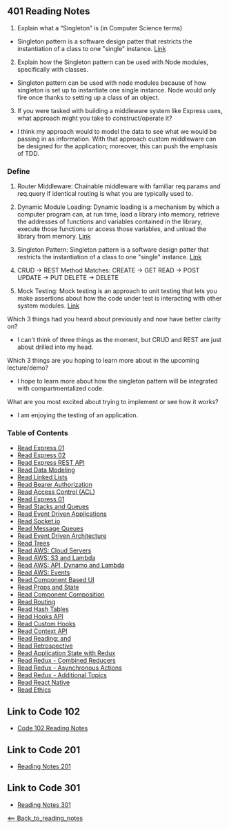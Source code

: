 ## 401 Reading Notes

1. Explain what a “Singleton” is (in Computer Science terms)

- Singleton pattern is a software design patter that restricts the instantiation of a class to one "single" instance. [Link](https://en.wikipedia.org/wiki/Singleton_pattern)

2. Explain how the Singleton pattern can be used with Node modules, specifically with classes. 

- Singleton pattern can be used with node modules because of how singleton is set up to instantiate one single instance. Node would only fire once thanks to setting up  a class of an object. 

3. If you were tasked with building a middleware system like Express uses, what approach might you take to construct/operate it?

- I think my approach would to model the data to see what we would be passing in as information. With that approach custom middleware can be designed for the application; moreover, this can push the emphasis of TDD.

### Define

1. Router Middleware: Chainable middleware with familiar req.params and req.query if identical routing is what you are typically used to.

2. Dynamic Module Loading: Dynamic loading is a mechanism by which a computer program can, at run time, load a library into memory, retrieve the addresses of functions and variables contained in the library, execute those functions or access those variables, and unload the library from memory.
[Link](https://en.wikipedia.org/wiki/Dynamic_loading)

3. Singleton Pattern: Singleton pattern is a software design patter that restricts the instantiation of a class to one "single" instance. [Link](https://en.wikipedia.org/wiki/Singleton_pattern)

4. CRUD -> REST Method Matches:
CREATE -> GET
READ -> POST
UPDATE -> PUT
DELETE -> DELETE

5. Mock Testing: Mock testing is an approach to unit testing that lets you make assertions about how the code under test is interacting with other system modules.
[Link](https://devopedia.org/mock-testing#:~:text=Mock%20testing%20is%20an%20approach,behaviour%20of%20the%20real%20ones.)

Which 3 things had you heard about previously and now have better clarity on?

- I can't think of three things as the moment, but CRUD and REST are just about drilled into my head.

Which 3 things are you hoping to learn more about in the upcoming lecture/demo?

- I hope to learn more about how the singleton pattern will be integrated with compartmentalized code. 

What are you most excited about trying to implement or see how it works?

- I am enjoying the testing of an application. 


### Table of Contents
- [Read Express 01](01_Reading.md)
- [Read Express 02](02_Reading.md)
- [Read Express REST API](03_Reading.md)
- [Read Data Modeling](04_Reading.md)
- [Read Linked Lists](05_Reading.md)
- [Read Bearer Authorization](07_Reading.md)
- [Read Access Control (ACL)](08_Reading.md)
- [Read Express 01](09_Reading.md)
- [Read Stacks and Queues](10_Reading.md)
- [Read Event Driven Applications](11_Reading.md)
- [Read Socket.io](12_Reading.md)
- [Read Message Queues](13_Reading.md)
- [Read Event Driven Architecture](14_Reading.md)
- [Read Trees](15_Reading.md)
- [Read AWS: Cloud Servers](16_Reading.md)
- [Read AWS: S3 and Lambda](17_Reading.md)
- [Read AWS: API, Dynamo and Lambda](18_Reading.md)
- [Read AWS: Events](19_Reading.md)
- [Read Component Based UI](26_Reading.md)
- [Read Props and State](27_Reading.md)
- [Read Component Composition](28_Reading.md)
- [Read Routing](29_Reading.md)
- [Read Hash Tables](30_Reading.md)
- [Read Hooks API](31_Reading.md)
- [Read Custom Hooks](32_Reading.md)
- [Read Context API](33_Reading.md)
- [Read Reading: <Login /> and <Auth />](34_Reading.md)
- [Read Retrospective](35_Reading.md)
- [Read Application State with Redux](36_Reading.md)
- [Read Redux - Combined Reducers](37_Reading.md)
- [Read Redux - Asynchronous Actions](38_Reading.md)
- [Read Redux - Additional Topics](39_Reading.md)
- [Read React Native](41_Reading.md)
- [Read Ethics](42_Reading.md)

## Link to Code 102
- [Code 102 Reading Notes](https://jtaisey389.github.io/reading-notes/)

## Link to Code 201
- [Reading Notes 201](https://jtaisey389.github.io/reading-notes201.md/)

## Link to Code 301
- [Reading Notes 301](jtaisey389.github.io/reading-notes301.md/)

[<== Back_to_reading_notes](jtaisey389.github.io/401_readingnotes.md/)